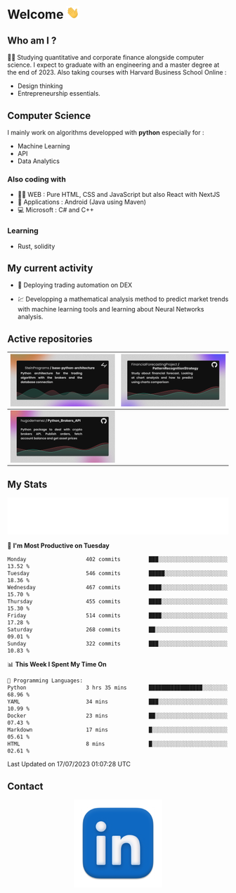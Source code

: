 # Welcome <img src="assets/hello.gif" width="30px"/>

## Who am I ?

:man_student: Studying quantitative and corporate finance alongside computer science.
I expect to graduate with an engineering and a master degree at the end of 2023.
Also taking courses with Harvard Business School Online :

* Design thinking
* Entrepreneurship essentials.

## Computer Science

I mainly work on algorithms developped with **python** especially for :

* Machine Learning
* API
* Data Analytics

### Also coding with

* :man_technologist: WEB : Pure HTML, CSS and JavaScript but also React with NextJS
* :iphone: Applications : Android (Java using Maven)
* :computer: Microsoft : C# and C++

### Learning

* Rust, solidity

## My current activity

* :rocket: Deploying trading automation on DEX

* :chart: Developping a mathematical analysis method to predict market trends with machine learning tools and learning about Neural Networks analysis.

## Active repositories

|[![Python Trading Algorithm](assets/base_python_architecture.png)](https://github.com/SteinPrograms/base-python-architecture)|[![Quantitative Prediction](assets/pattern_recognition_strategy.png)](https://github.com/FinancialForecastingProject/PatternRecognitionStrategy.git)|
| ------------- | ------------- |
|[![Broker SDK](assets/python_brokers_api.png)](https://github.com/hugodemenez/Python_Brokers_API)||

## My Stats

<p align=center>
<img src="metrics.plugin.wakatime.svg" alt="Metrics">
</p>

<!--START_SECTION:waka-->
📅 **I'm Most Productive on Tuesday** 

```text
Monday                   402 commits         ███░░░░░░░░░░░░░░░░░░░░░░   13.52 % 
Tuesday                  546 commits         █████░░░░░░░░░░░░░░░░░░░░   18.36 % 
Wednesday                467 commits         ████░░░░░░░░░░░░░░░░░░░░░   15.70 % 
Thursday                 455 commits         ████░░░░░░░░░░░░░░░░░░░░░   15.30 % 
Friday                   514 commits         ████░░░░░░░░░░░░░░░░░░░░░   17.28 % 
Saturday                 268 commits         ██░░░░░░░░░░░░░░░░░░░░░░░   09.01 % 
Sunday                   322 commits         ███░░░░░░░░░░░░░░░░░░░░░░   10.83 % 
```


📊 **This Week I Spent My Time On** 

```text
💬 Programming Languages: 
Python                   3 hrs 35 mins       █████████████████░░░░░░░░   68.96 % 
YAML                     34 mins             ███░░░░░░░░░░░░░░░░░░░░░░   10.99 % 
Docker                   23 mins             ██░░░░░░░░░░░░░░░░░░░░░░░   07.43 % 
Markdown                 17 mins             █░░░░░░░░░░░░░░░░░░░░░░░░   05.61 % 
HTML                     8 mins              █░░░░░░░░░░░░░░░░░░░░░░░░   02.61 % 
```


 Last Updated on 17/07/2023 01:07:28 UTC
<!--END_SECTION:waka-->

## Contact

<p align=center >
<a href="https://www.linkedin.com/in/hugo-demenez/">
<picture>
  <source media="(prefers-color-scheme: dark)" srcset="assets/linkedin_light.png">
  <img height="200px" width="200px" alt="Linkedin link" src="assets/linkedin.png">
</picture>
</a>
</p>
